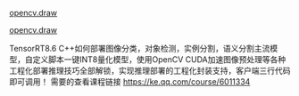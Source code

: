 [opencv.draw](https://blog.gtwang.org/programming/opencv-drawing-functions-tutorial/)

[opencv.draw](https://blog.gtwang.org/programming/opencv-drawing-functions-tutorial/)

TensorRT8.6 C++如何部署图像分类，对象检测，实例分割，语义分割主流模型，自定义脚本一键INT8量化模型，使用OpenCV CUDA加速图像预处理等各种工程化部署推理技巧全部解锁，实现推理部署的工程化封装支持，客户端三行代码即可调用！ 需要的查看课程链接 https://ke.qq.com/course/6011334